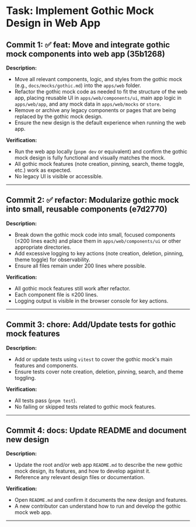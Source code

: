 # Task: Implement Gothic Mock Design in Web App

## Commit 1: ✅ feat: Move and integrate gothic mock components into web app (35b1268)
**Description:**
- Move all relevant components, logic, and styles from the gothic mock (e.g., `docs/mocks/gothic.md`) into the `apps/web` folder.
- Refactor the gothic mock code as needed to fit the structure of the web app, placing reusable UI in `apps/web/components/ui`, main app logic in `apps/web/app`, and any mock data in `apps/web/mocks` or `store`.
- Remove or archive any legacy components or pages that are being replaced by the gothic mock design.
- Ensure the new design is the default experience when running the web app.

**Verification:**
- Run the web app locally (`pnpm dev` or equivalent) and confirm the gothic mock design is fully functional and visually matches the mock.
- All gothic mock features (note creation, pinning, search, theme toggle, etc.) work as expected.
- No legacy UI is visible or accessible.

---

## Commit 2: ✅ refactor: Modularize gothic mock into small, reusable components (e7d2770)
**Description:**
- Break down the gothic mock code into small, focused components (≤200 lines each) and place them in `apps/web/components/ui` or other appropriate directories.
- Add excessive logging to key actions (note creation, deletion, pinning, theme toggle) for observability.
- Ensure all files remain under 200 lines where possible.

**Verification:**
- All gothic mock features still work after refactor.
- Each component file is ≤200 lines.
- Logging output is visible in the browser console for key actions.

---

## Commit 3: chore: Add/Update tests for gothic mock features
**Description:**
- Add or update tests using `vitest` to cover the gothic mock's main features and components.
- Ensure tests cover note creation, deletion, pinning, search, and theme toggling.

**Verification:**
- All tests pass (`pnpm test`).
- No failing or skipped tests related to gothic mock features.

---

## Commit 4: docs: Update README and document new design
**Description:**
- Update the root and/or web app `README.md` to describe the new gothic mock design, its features, and how to develop against it.
- Reference any relevant design files or documentation.

**Verification:**
- Open `README.md` and confirm it documents the new design and features.
- A new contributor can understand how to run and develop the gothic mock web app.

--- 